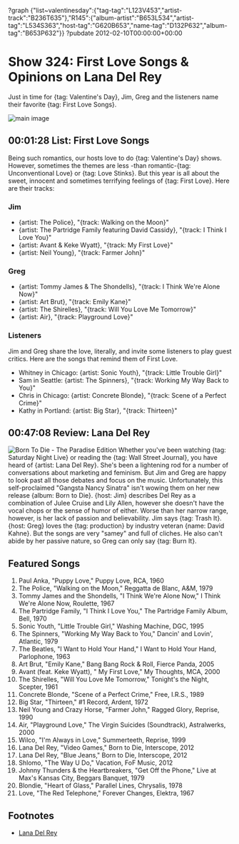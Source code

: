 ?graph {"list~valentinesday":{"tag-tag":"L123V453","artist-track":"B236T635"},"R145":{"album-artist":"B653L534","artist-tag":"L534S363","host-tag":"G620B653","name-tag":"D132P632","album-tag":"B653P632"}}
?pubdate 2012-02-10T00:00:00+00:00

# Show 324: First Love Songs & Opinions on Lana Del Rey
Just in time for {tag: Valentine's Day}, Jim, Greg and the listeners name their favorite {tag: First Love Songs}.

![main image](http://static.soundopinions.org/images/2012/firstlove.jpg)


## 00:01:28 List: First Love Songs 
Being such romantics, our hosts love to do {tag: Valentine's Day} shows. However, sometimes the themes are less -than romantic-{tag: Unconventional Love} or {tag: Love Stinks}. But this year is all about the sweet, innocent and sometimes terrifying feelings of {tag: First Love}. Here are their tracks:

### Jim
- {artist: The Police}, "{track: Walking on the Moon}"
- {artist: The Partridge Family featuring David Cassidy}, "{track: I Think I Love You}"
- {artist: Avant & Keke Wyatt}, "{track: My First Love}"
- {artist: Neil Young}, "{track: Farmer John}"

### Greg
- {artist: Tommy James & The Shondells}, "{track: I Think We're Alone Now}"
- {artist: Art Brut}, "{track: Emily Kane}"
- {artist: The Shirelles}, "{track: Will You Love Me Tomorrow}"
- {artist: Air}, "{track: Playground Love}"

### Listeners
Jim and Greg share the love, literally, and invite some listeners to play guest critics. Here are the songs that remind them of First Love.

- Whitney in Chicago: {artist: Sonic Youth}, "{track: Little Trouble Girl}"
- Sam in Seattle: {artist: The Spinners}, "{track: Working My Way Back to You}"
- Chris in Chicago: {artist: Concrete Blonde}, "{track: Scene of a Perfect Crime}"
- Kathy in Portland: {artist: Big Star}, "{track: Thirteen}"

## 00:47:08  Review: Lana Del Rey
![Born To Die - The Paradise Edition](http://is2.mzstatic.com/image/thumb/Music/v4/01/40/97/0140973a-f8c6-07eb-343e-394fe93a6d25/source/600x600bb.jpg "464296584/566466310")
Whether you've been watching {tag: Saturday Night Live} or reading the {tag: Wall Street Journal}, you have heard of {artist: Lana Del Rey}. She's been a lightening rod for a number of conversations about marketing and feminism. But Jim and Greg are happy to look past all those debates and focus on the music. Unfortunately, this self-proclaimed "Gangsta Nancy Sinatra" isn't wowing them on her new release {album: Born to Die}. {host: Jim} describes Del Rey as a combination of Julee Cruise and Lily Allen, however she doesn't have the vocal chops or the sense of humor of either. Worse than her narrow range, however, is her lack of passion and believability. Jim says {tag: Trash It}. {host: Greg} loves the {tag: production} by industry veteran {name: David Kahne}. But the songs are very "samey" and full of cliches. He also can't abide by her passive nature, so Greg can only say {tag: Burn It}.


## Featured Songs
1. Paul Anka, "Puppy Love," Puppy Love, RCA, 1960
2. The Police, "Walking on the Moon," Reggatta de Blanc, A&M, 1979
3. Tommy James and the Shondells, "I Think We're Alone Now," I Think We're Alone Now, Roulette, 1967 
4. The Partridge Family, "I Think I Love You," The Partridge Family Album, Bell, 1970
5. Sonic Youth, "Little Trouble Girl," Washing Machine, DGC, 1995
6. The Spinners, "Working My Way Back to You," Dancin' and Lovin', Atlantic, 1979
7. The Beatles, "I Want to Hold Your Hand," I Want to Hold Your Hand, Parlophone, 1963
8. Art Brut, "Emily Kane," Bang Bang Rock & Roll, Fierce Panda, 2005
9. Avant (feat. Keke Wyatt), " My First Love," My Thoughts, MCA, 2000
10. The Shirelles, "Will You Love Me Tomorrow," Tonight's the Night, Scepter, 1961
11. Concrete Blonde, "Scene of a Perfect Crime," Free, I.R.S., 1989
12. Big Star, "Thirteen," #1 Record, Ardent, 1972
13. Neil Young and Crazy Horse, "Farmer John," Ragged Glory, Reprise, 1990
14. Air, "Playground Love," The Virgin Suicides (Soundtrack), Astralwerks, 2000
15. Wilco, "I'm Always in Love," Summerteeth, Reprise, 1999
16. Lana Del Rey, "Video Games," Born to Die, Interscope, 2012
17. Lana Del Rey, "Blue Jeans," Born to Die, Interscope, 2012
18. Shlomo, "The Way U Do," Vacation, FoF Music, 2012
19. Johnny Thunders & the Heartbreakers, "Get Off the Phone," Live at Max's Kansas City, Beggars Banquet, 1979
20. Blondie, "Heart of Glass," Parallel Lines, Chrysalis, 1978
21. Love, "The Red Telephone," Forever Changes, Elektra, 1967

## Footnotes 
- [Lana Del Rey](http://lanadelrey.com/)
